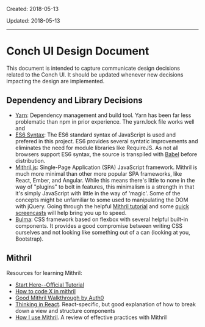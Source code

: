 Created: 2018-05-13

Updated: 2018-05-13

---

Conch UI Design Document
========================

This document is intended to capture communicate design decisions related to
the Conch UI. It should be updated whenever new decisions impacting the design
are implemented.


Dependency and Library Decisions
--------------------

* [Yarn](https://yarnpkg.com): Dependency management and build tool. Yarn has
  been far less problematic than npm in prior experience. The yarn.lock file
  works well and 
* [ES6 Syntax](https://es6-features.org): The ES6 standard syntax of JavaScript
  is used and prefered in this project. ES6 provides several syntatic
  improvements and eliminates the need for module libraries like RequireJS. As
  not all browsers support ES6 syntax, the source is transpiled with
  [Babel](http://babeljs.io) before distribution.
* [Mithril.js](https://mithril.js.org): Single-Page Application (SPA)
  JavaScript framework. Mithril is much more minimal than other more popular
  SPA frameworks, like React, Ember, and Angular. While this means there's
  little to none in the way of "plugins" to bolt in features, this minimalism
  is a strength in that it's simply JavaScript with little in the way of
  'magic'. Some of the concepts might be unfamiliar to some used to
  manipulating the DOM with jQuery. Going through the helpful [Mithril
  tutorial](https://mithril.js.org/simple-application.html) and some [quick
  screencasts](https://scrimba.com/playlist/playlist-34) will help bring you up
  to speed.
* [Bulma](https://bulma.io): CSS framework based on flexbox with several
  helpful built-in components. It provides a good compromise between writing
  CSS ourselves and not looking like something out of a can (looking at you,
  Bootstrap).


Mithril
-------

Resources for learning Mithril:

* [Start Here--Official Tutorial](https://mithril.js.org/simple-application.html)
* [How to code X in mithril](https://github.com/osban/mithril-codex/blob/master/how2code.md)
* [Good Mithril Walkthrough by Auth0](https://auth0.com/blog/build-robust-apps-with-mithril-and-auth0/)
* [Thinking in React](https://reactjs.org/docs/thinking-in-react.html).
  React-specific, but good explanation of how to break down a view and structure components
* [How I use Mithril](https://james-forbes.com/?/posts/how-i-use-mithril). A
  review of effective practices with Mithril
